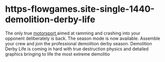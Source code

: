 # https-flowgames.site-single-1440-demolition-derby-life
The only true [motorsport ](https://flowgames.site/single/1440/demolition-derby-life)aimed at ramming and crashing into your opponent deliberately is back. The season mode is now available. Assemble your crew and join the professional demolition derby season. Demolition Derby Life is coming in hard with true destruction physics and detailed graphics bringing to life the most extreme demolitio
